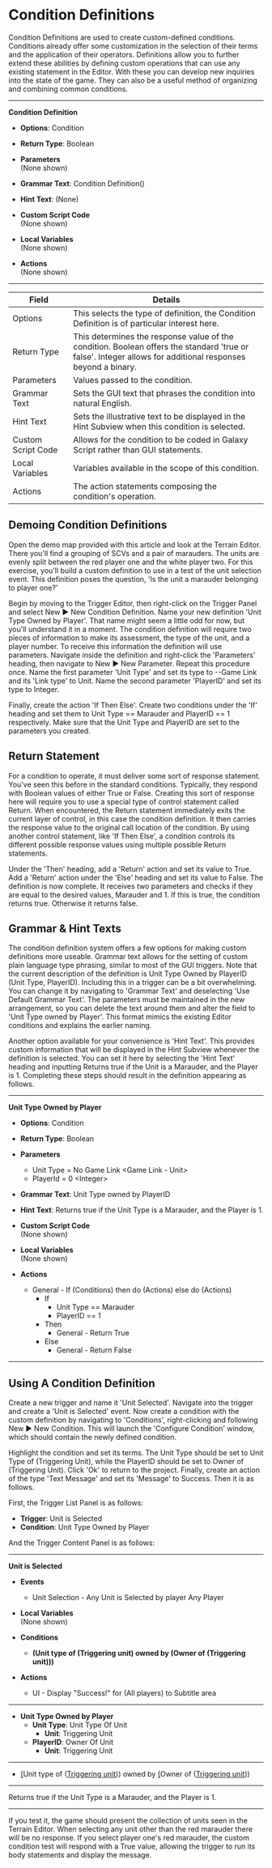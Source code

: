 # Condition Definitions

Condition Definitions are used to create custom-defined conditions. Conditions already offer some customization in the selection of their terms and the application of their operators. Definitions allow you to further extend these abilities by defining custom operations that can use any existing statement in the Editor. With these you can develop new inquiries into the state of the game. They can also be a useful method of organizing and combining common conditions.

-----------------------------------------------------------------------------------------------------

**Condition Definition**
  - **Options**: Condition

  - **Return Type**: Boolean

  - **Parameters**  
    (None shown)

  - **Grammar Text**: Condition Definition() 

  - **Hint Text**: (None)

  - **Custom Script Code**  
    (None shown)

  - **Local Variables**  
    (None shown)

  - **Actions**  
    (None shown)

-----------------------------------------------------------------------------------------------------

| Field              | Details                                                                                                                                                    |
| ------------------ | ---------------------------------------------------------------------------------------------------------------------------------------------------------- |
| Options            | This selects the type of definition, the Condition Definition is of particular interest here.                                                              |
| Return Type        | This determines the response value of the condition. Boolean offers the standard 'true or false'. Integer allows for additional responses beyond a binary. |
| Parameters         | Values passed to the condition.                                                                                                                            |
| Grammar Text       | Sets the GUI text that phrases the condition into natural English.                                                                                         |
| Hint Text          | Sets the illustrative text to be displayed in the Hint Subview when this condition is selected.                                                            |
| Custom Script Code | Allows for the condition to be coded in Galaxy Script rather than GUI statements.                                                                          |
| Local Variables    | Variables available in the scope of this condition.                                                                                                        |
| Actions            | The action statements composing the condition's operation.                                                                                                 |

## Demoing Condition Definitions

Open the demo map provided with this article and look at the Terrain Editor. There you'll find a grouping of SCVs and a pair of marauders. The units are evenly split between the red player one and the white player two. For this exercise, you'll build a custom definition to use in a test of the unit selection event. This definition poses the question, 'Is the unit a marauder belonging to player one?'

Begin by moving to the Trigger Editor, then right-click on the Trigger Panel and select New ▶︎ New Condition Definition. Name your new definition 'Unit Type Owned by Player'. That name might seem a little odd for now, but you'll understand it in a moment. The condition definition will require two pieces of information to make its assessment, the type of the unit, and a player number. To receive this information the definition will use parameters. Navigate inside the definition and right-click the 'Parameters' heading, then navigate to New ▶︎ New Parameter. Repeat this procedure once. Name the first parameter 'Unit Type' and set its type to --Game Link and its 'Link type' to Unit. Name the second parameter 'PlayerID' and set its type to Integer.

Finally, create the action 'If Then Else'. Create two conditions under the 'If' heading and set them to Unit Type == Marauder and PlayerID == 1 respectively. Make sure that the Unit Type and PlayerID are set to the parameters you created.

## Return Statement

For a condition to operate, it must deliver some sort of response statement. You've seen this before in the standard conditions. Typically, they respond with Boolean values of either True or False. Creating this sort of response here will require you to use a special type of control statement called Return. When encountered, the Return statement immediately exits the current layer of control, in this case the condition definition. It then carries the response value to the original call location of the condition. By using another control statement, like 'If Then Else', a condition controls its different possible response values using multiple possible Return statements.

Under the 'Then' heading, add a 'Return' action and set its value to True. Add a 'Return' action under the 'Else' heading and set its value to False. The definition is now complete. It receives two parameters and checks if they are equal to the desired values, Marauder and 1. If this is true, the condition returns true. Otherwise it returns false.

## Grammar & Hint Texts

The condition definition system offers a few options for making custom definitions more useable. Grammar text allows for the setting of custom plain language type phrasing, similar to most of the GUI triggers. Note that the current description of the definition is Unit Type Owned by PlayerID (Unit Type, PlayerID). Including this in a trigger can be a bit overwhelming. You can change it by navigating to 'Grammar Text' and deselecting 'Use Default Grammar Text'. The parameters must be maintained in the new arrangement, so you can delete the text around them and alter the field to 'Unit Type owned by Player'. This format mimics the existing Editor conditions and explains the earlier naming.

Another option available for your convenience is 'Hint Text'. This provides custom information that will be displayed in the Hint Subview whenever the definition is selected. You can set it here by selecting the 'Hint Text' heading and inputting Returns true if the Unit is a Marauder, and the Player is 1. Completing these steps should result in the definition appearing as follows.

-----------------------------------------------------------------------------------------------------

**Unit Type Owned by Player**
  - **Options**: Condition

  - **Return Type**: Boolean

  - **Parameters**  
    - Unit Type = No Game Link \<Game Link - Unit\>
    - PlayerId = 0 \<Integer\>

  - **Grammar Text**: Unit Type owned by PlayerID

  - **Hint Text**: Returns true if the Unit Type is a Marauder, and the Player is 1.

  - **Custom Script Code**  
    (None shown)

  - **Local Variables**  
    (None shown)

  - **Actions**  
    - General - If (Conditions) then do (Actions) else do (Actions)
      - If
        - Unit Type == Marauder
        - PlayerID == 1
      - Then
        - General - Return True
      - Else
        - General - Return False

-----------------------------------------------------------------------------------------------------

## Using A Condition Definition

Create a new trigger and name it 'Unit Selected'. Navigate into the trigger and create a 'Unit is Selected' event. Now create a condition with the custom definition by navigating to 'Conditions', right-clicking and following New ▶︎ New Condition. This will launch the 'Configure Condition' window, which should contain the newly defined condition.

Highlight the condition and set its terms. The Unit Type should be set to Unit Type of (Triggering Unit), while the PlayerID should be set to Owner of (Triggering Unit). Click 'Ok' to return to the project. Finally, create an action of the type 'Text Message' and set its 'Message' to Success. Then it is as follows.

First, the Trigger List Panel is as follows:

- **Trigger**: Unit is Selected
- **Condition**: Unit Type Owned by Player

And the Trigger Content Panel is as follows:

-----------------------------------------------------------------------------------------------------

**Unit is Selected**
- **Events**  
  - Unit Selection - Any Unit is Selected by player Any Player

- **Local Variables**  
  (None shown)

- **Conditions**  
  - **(Unit type of (Triggering unit) owned by (Owner of (Triggering unit)))**

- **Actions**
  - UI - Display \"Success!\" for (All players) to Subtitle area

-----------------------------------------------------------------------------------------------------

* **Unit Type Owned by Player**
  * **Unit Type**: Unit Type Of Unit
    * **Unit**: Triggering Unit
  * **PlayerID**: Owner Of Unit
    * **Unit**: Triggering Unit

-----------------------------------------------------------------------------------------------------

* <u>(</u>Unit type of (<u>Triggering unit</u>)) owned by <u>(</u>Owner of (<u>Triggering unit</u>))

-----------------------------------------------------------------------------------------------------

Returns true if the Unit Type is a Marauder, and the Player is 1.

-----------------------------------------------------------------------------------------------------

If you test it, the game should present the collection of units seen in the Terrain Editor. When selecting any unit other than the red marauder there will be no response. If you select player one's red marauder, the custom condition test will respond with a True value, allowing the trigger to run its body statements and display the message.
